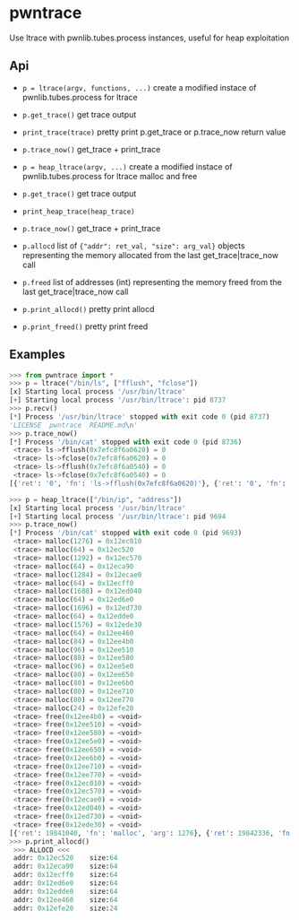# pwntrace
Use ltrace with pwnlib.tubes.process instances, useful for heap exploitation

## Api

+ `p = ltrace(argv, functions, ...)` create a modified instace of pwnlib.tubes.process for ltrace
+ `p.get_trace()` get trace output
+ `print_trace(trace)` pretty print p.get_trace or p.trace_now return value
+ `p.trace_now()` get_trace + print_trace


+ `p = heap_ltrace(argv, ...)` create a modified instace of pwnlib.tubes.process for ltrace malloc and free
+ `p.get_trace()` get trace output
+ `print_heap_trace(heap_trace)`
+ `p.trace_now()`  get_trace + print_trace
+ `p.allocd` list of `{"addr": ret_val, "size": arg_val}` objects representing the memory allocated from the last get_trace|trace_now call
+ `p.freed` list of addresses (int) representing the memory freed from the last get_trace|trace_now call
+ `p.print_allocd()` pretty print allocd
+ `p.print_freed()` pretty print freed

## Examples

```python
>>> from pwntrace import *
>>> p = ltrace("/bin/ls", ["fflush", "fclose"])
[x] Starting local process '/usr/bin/ltrace'
[+] Starting local process '/usr/bin/ltrace': pid 8737
>>> p.recv()
[*] Process '/usr/bin/ltrace' stopped with exit code 0 (pid 8737)
'LICENSE  pwntrace  README.md\n'
>>> p.trace_now()
[*] Process '/bin/cat' stopped with exit code 0 (pid 8736)
 <trace> ls->fflush(0x7efc8f6a0620) = 0
 <trace> ls->fclose(0x7efc8f6a0620) = 0
 <trace> ls->fflush(0x7efc8f6a0540) = 0
 <trace> ls->fclose(0x7efc8f6a0540) = 0
[{'ret': '0', 'fn': 'ls->fflush(0x7efc8f6a0620)'}, {'ret': '0', 'fn': 'ls->fclose(0x7efc8f6a0620)'}, {'ret': '0', 'fn': 'ls->fflush(0x7efc8f6a0540)'}, {'ret': '0', 'fn': 'ls->fclose(0x7efc8f6a0540)'}]
```

```python
>>> p = heap_ltrace(["/bin/ip", "address"])
[x] Starting local process '/usr/bin/ltrace'
[+] Starting local process '/usr/bin/ltrace': pid 9694
>>> p.trace_now()
[*] Process '/bin/cat' stopped with exit code 0 (pid 9693)
 <trace> malloc(1276) = 0x12ec010
 <trace> malloc(64) = 0x12ec520
 <trace> malloc(1292) = 0x12ec570
 <trace> malloc(64) = 0x12eca90
 <trace> malloc(1284) = 0x12ecae0
 <trace> malloc(64) = 0x12ecff0
 <trace> malloc(1688) = 0x12ed040
 <trace> malloc(64) = 0x12ed6e0
 <trace> malloc(1696) = 0x12ed730
 <trace> malloc(64) = 0x12edde0
 <trace> malloc(1576) = 0x12ede30
 <trace> malloc(64) = 0x12ee460
 <trace> malloc(84) = 0x12ee4b0
 <trace> malloc(96) = 0x12ee510
 <trace> malloc(88) = 0x12ee580
 <trace> malloc(96) = 0x12ee5e0
 <trace> malloc(80) = 0x12ee650
 <trace> malloc(80) = 0x12ee6b0
 <trace> malloc(80) = 0x12ee710
 <trace> malloc(80) = 0x12ee770
 <trace> malloc(24) = 0x12efe20
 <trace> free(0x12ee4b0) = <void>
 <trace> free(0x12ee510) = <void>
 <trace> free(0x12ee580) = <void>
 <trace> free(0x12ee5e0) = <void>
 <trace> free(0x12ee650) = <void>
 <trace> free(0x12ee6b0) = <void>
 <trace> free(0x12ee710) = <void>
 <trace> free(0x12ee770) = <void>
 <trace> free(0x12ec010) = <void>
 <trace> free(0x12ec570) = <void>
 <trace> free(0x12ecae0) = <void>
 <trace> free(0x12ed040) = <void>
 <trace> free(0x12ed730) = <void>
 <trace> free(0x12ede30) = <void>
[{'ret': 19841040, 'fn': 'malloc', 'arg': 1276}, {'ret': 19842336, 'fn': 'malloc', 'arg': 64}, {'ret': 19842416, 'fn': 'malloc', 'arg': 1292}, {'ret': 19843728, 'fn': 'malloc', 'arg': 64}, {'ret': 19843808, 'fn': 'malloc', 'arg': 1284}, {'ret': 19845104, 'fn': 'malloc', 'arg': 64}, {'ret': 19845184, 'fn': 'malloc', 'arg': 1688}, {'ret': 19846880, 'fn': 'malloc', 'arg': 64}, {'ret': 19846960, 'fn': 'malloc', 'arg': 1696}, {'ret': 19848672, 'fn': 'malloc', 'arg': 64}, {'ret': 19848752, 'fn': 'malloc', 'arg': 1576}, {'ret': 19850336, 'fn': 'malloc', 'arg': 64}, {'ret': 19850416, 'fn': 'malloc', 'arg': 84}, {'ret': 19850512, 'fn': 'malloc', 'arg': 96}, {'ret': 19850624, 'fn': 'malloc', 'arg': 88}, {'ret': 19850720, 'fn': 'malloc', 'arg': 96}, {'ret': 19850832, 'fn': 'malloc', 'arg': 80}, {'ret': 19850928, 'fn': 'malloc', 'arg': 80}, {'ret': 19851024, 'fn': 'malloc', 'arg': 80}, {'ret': 19851120, 'fn': 'malloc', 'arg': 80}, {'ret': 19856928, 'fn': 'malloc', 'arg': 24}, {'ret': None, 'fn': 'free', 'arg': 19850416}, {'ret': None, 'fn': 'free', 'arg': 19850512}, {'ret': None, 'fn': 'free', 'arg': 19850624}, {'ret': None, 'fn': 'free', 'arg': 19850720}, {'ret': None, 'fn': 'free', 'arg': 19850832}, {'ret': None, 'fn': 'free', 'arg': 19850928}, {'ret': None, 'fn': 'free', 'arg': 19851024}, {'ret': None, 'fn': 'free', 'arg': 19851120}, {'ret': None, 'fn': 'free', 'arg': 19841040}, {'ret': None, 'fn': 'free', 'arg': 19842416}, {'ret': None, 'fn': 'free', 'arg': 19843808}, {'ret': None, 'fn': 'free', 'arg': 19845184}, {'ret': None, 'fn': 'free', 'arg': 19846960}, {'ret': None, 'fn': 'free', 'arg': 19848752}]
>>> p.print_allocd()
 >>> ALLOCD <<<
 addr: 0x12ec520	size:64
 addr: 0x12eca90	size:64
 addr: 0x12ecff0	size:64
 addr: 0x12ed6e0	size:64
 addr: 0x12edde0	size:64
 addr: 0x12ee460	size:64
 addr: 0x12efe20	size:24

```
